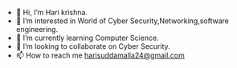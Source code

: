 - 👋 Hi, I’m Hari krishna.
- 👀 I’m interested in World of Cyber Security,Networking,software engineering.
- 🌱 I’m currently learning Computer Science.
- 💞️ I’m looking to collaborate on Cyber Security.
- 📫 How to reach me harisuddamalla24@gmail.com

<!---
hari2246/hari2246 is a ✨ special ✨ repository because its `README.md` (this file) appears on your GitHub profile.
You can click the Preview link to take a look at your changes.
--->
